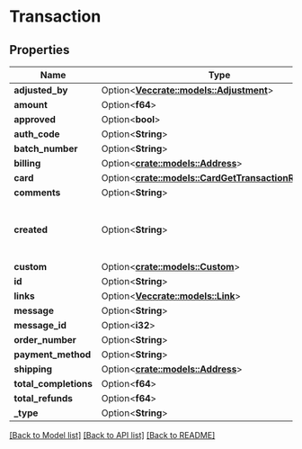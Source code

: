 # Transaction

## Properties

Name | Type | Description | Notes
------------ | ------------- | ------------- | -------------
**adjusted_by** | Option<[**Vec<crate::models::Adjustment>**](Adjustment.md)> |  | [optional]
**amount** | Option<**f64**> |  | [optional]
**approved** | Option<**bool**> |  | [optional]
**auth_code** | Option<**String**> |  | [optional]
**batch_number** | Option<**String**> |  | [optional]
**billing** | Option<[**crate::models::Address**](Address.md)> |  | [optional]
**card** | Option<[**crate::models::CardGetTransactionResponse**](CardGetTransactionResponse.md)> |  | [optional]
**comments** | Option<**String**> |  | [optional]
**created** | Option<**String**> | The date it was created '2015-04-22T10:03:19.323-07:00' | [optional]
**custom** | Option<[**crate::models::Custom**](Custom.md)> |  | [optional]
**id** | Option<**String**> |  | [optional]
**links** | Option<[**Vec<crate::models::Link>**](Link.md)> |  | [optional]
**message** | Option<**String**> |  | [optional]
**message_id** | Option<**i32**> |  | [optional]
**order_number** | Option<**String**> |  | [optional]
**payment_method** | Option<**String**> |  | [optional]
**shipping** | Option<[**crate::models::Address**](Address.md)> |  | [optional]
**total_completions** | Option<**f64**> |  | [optional]
**total_refunds** | Option<**f64**> |  | [optional]
**_type** | Option<**String**> |  | [optional]

[[Back to Model list]](../README.md#documentation-for-models) [[Back to API list]](../README.md#documentation-for-api-endpoints) [[Back to README]](../README.md)


